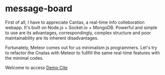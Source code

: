 message-board
=============

First of all, I have to appreciate Cantas, a real-time info colleboration webapp. It's built on Node.js + Socket.io + MongoDB. Powerful and simple to use are its advantages, correspondingly, complex structure and poor maintainability are its inherent disadvantages.

Fortunately, Meteor comes out for us minimalism js programmers. Let's try to refactor the Cnatas with Meteor to fullfill the same real-time features with the minimal codes.

Welcome to access [Demo Cite](http://cantas.meteor.com)
